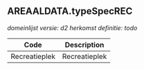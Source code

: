 ## AREAALDATA.typeSpecREC

*domeinlijst versie: d2* *herkomst definitie: todo*

 |Code |Description	|
|	---	|	---	|
| Recreatieplek | Recreatieplek |

